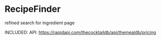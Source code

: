 # RecipeFinder

refined search for ingredient page


INCLUDED:
API: https://rapidapi.com/thecocktaildb/api/themealdb/pricing
